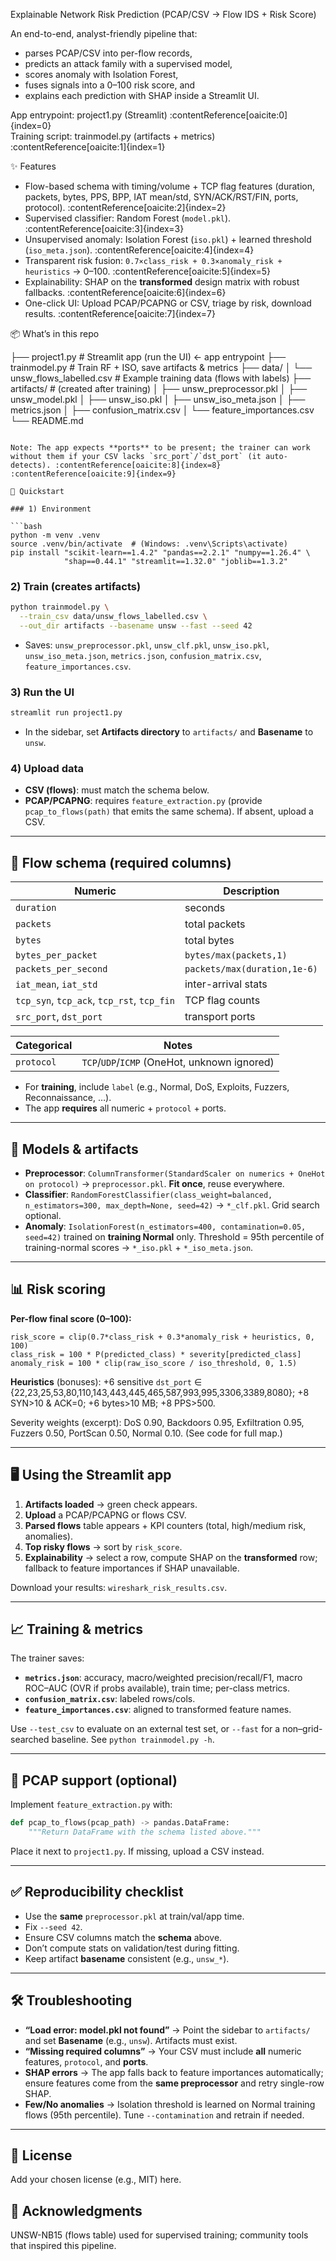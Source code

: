 Explainable Network Risk Prediction (PCAP/CSV → Flow IDS + Risk Score)

An end-to-end, analyst-friendly pipeline that:
- parses PCAP/CSV into per-flow records,
- predicts an attack family with a supervised model,
- scores anomaly with Isolation Forest,
- fuses signals into a 0–100 risk score, and
- explains each prediction with SHAP inside a Streamlit UI.

App entrypoint: project1.py (Streamlit) :contentReference[oaicite:0]{index=0}  
Training script: trainmodel.py (artifacts + metrics) :contentReference[oaicite:1]{index=1}

✨ Features

- Flow-based schema with timing/volume + TCP flag features (duration, packets, bytes, PPS, BPP, IAT mean/std, SYN/ACK/RST/FIN, ports, protocol). :contentReference[oaicite:2]{index=2}  
- Supervised classifier: Random Forest (`model.pkl`). :contentReference[oaicite:3]{index=3}  
- Unsupervised anomaly: Isolation Forest (`iso.pkl`) + learned threshold (`iso_meta.json`). :contentReference[oaicite:4]{index=4}  
- Transparent risk fusion: `0.7×class_risk + 0.3×anomaly_risk + heuristics` → 0–100. :contentReference[oaicite:5]{index=5}  
- Explainability: SHAP on the **transformed** design matrix with robust fallbacks. :contentReference[oaicite:6]{index=6}  
- One-click UI: Upload PCAP/PCAPNG or CSV, triage by risk, download results. :contentReference[oaicite:7]{index=7}

📦 What’s in this repo

├── project1.py               # Streamlit app (run the UI)  ← app entrypoint
├── trainmodel.py             # Train RF + ISO, save artifacts & metrics
├── data/
│   └── unsw\_flows\_labelled.csv   # Example training data (flows with labels)
├── artifacts/                # (created after training)
│   ├── unsw\_preprocessor.pkl
│   ├── unsw\_model.pkl
│   ├── unsw\_iso.pkl
│   ├── unsw\_iso\_meta.json
│   ├── metrics.json
│   ├── confusion\_matrix.csv
│   └── feature\_importances.csv
└── README.md
```

Note: The app expects **ports** to be present; the trainer can work without them if your CSV lacks `src_port`/`dst_port` (it auto-detects). :contentReference[oaicite:8]{index=8} :contentReference[oaicite:9]{index=9}

🚀 Quickstart

### 1) Environment

```bash
python -m venv .venv
source .venv/bin/activate  # (Windows: .venv\Scripts\activate)
pip install "scikit-learn==1.4.2" "pandas==2.2.1" "numpy==1.26.4" \
            "shap==0.44.1" "streamlit==1.32.0" "joblib==1.3.2"
```

### 2) Train (creates artifacts)

```bash
python trainmodel.py \
  --train_csv data/unsw_flows_labelled.csv \
  --out_dir artifacts --basename unsw --fast --seed 42
```

* Saves: `unsw_preprocessor.pkl`, `unsw_clf.pkl`, `unsw_iso.pkl`, `unsw_iso_meta.json`,
  `metrics.json`, `confusion_matrix.csv`, `feature_importances.csv`.&#x20;

### 3) Run the UI

```bash
streamlit run project1.py
```

* In the sidebar, set **Artifacts directory** to `artifacts/` and **Basename** to `unsw`.&#x20;

### 4) Upload data

* **CSV (flows)**: must match the schema below.
* **PCAP/PCAPNG**: requires `feature_extraction.py` (provide `pcap_to_flows(path)` that emits the same schema). If absent, upload a CSV.&#x20;

---

## 📐 Flow schema (required columns)

| Numeric                                    | Description                  |
| ------------------------------------------ | ---------------------------- |
| `duration`                                 | seconds                      |
| `packets`                                  | total packets                |
| `bytes`                                    | total bytes                  |
| `bytes_per_packet`                         | `bytes/max(packets,1)`       |
| `packets_per_second`                       | `packets/max(duration,1e-6)` |
| `iat_mean`, `iat_std`                      | inter-arrival stats          |
| `tcp_syn`, `tcp_ack`, `tcp_rst`, `tcp_fin` | TCP flag counts              |
| `src_port`, `dst_port`                     | transport ports              |

| Categorical | Notes                                        |
| ----------- | -------------------------------------------- |
| `protocol`  | `TCP`/`UDP`/`ICMP` (OneHot, unknown ignored) |

* For **training**, include `label` (e.g., Normal, DoS, Exploits, Fuzzers, Reconnaissance, …).&#x20;
* The app **requires** all numeric + `protocol` + ports.&#x20;

---

## 🧠 Models & artifacts

* **Preprocessor**: `ColumnTransformer(StandardScaler on numerics + OneHot on protocol)` → `preprocessor.pkl`. **Fit once**, reuse everywhere.&#x20;
* **Classifier**: `RandomForestClassifier(class_weight=balanced, n_estimators=300, max_depth=None, seed=42)` → `*_clf.pkl`. Grid search optional.&#x20;
* **Anomaly**: `IsolationForest(n_estimators=400, contamination=0.05, seed=42)` trained on **training Normal** only. Threshold = 95th percentile of training-normal scores → `*_iso.pkl` + `*_iso_meta.json`.&#x20;

---

## 📊 Risk scoring

**Per-flow final score (0–100):**

```
risk_score = clip(0.7*class_risk + 0.3*anomaly_risk + heuristics, 0, 100)
class_risk = 100 * P(predicted_class) * severity[predicted_class]
anomaly_risk = 100 * clip(raw_iso_score / iso_threshold, 0, 1.5)
```

**Heuristics** (bonuses): +6 sensitive `dst_port` ∈ {22,23,25,53,80,110,143,443,445,465,587,993,995,3306,3389,8080}; +8 SYN>10 & ACK=0; +6 bytes>10 MB; +8 PPS>500.&#x20;

Severity weights (excerpt): DoS 0.90, Backdoors 0.95, Exfiltration 0.95, Fuzzers 0.50, PortScan 0.50, Normal 0.10. (See code for full map.)&#x20;

---

## 🖥️ Using the Streamlit app

1. **Artifacts loaded** → green check appears.
2. **Upload** a PCAP/PCAPNG or flows CSV.
3. **Parsed flows** table appears + KPI counters (total, high/medium risk, anomalies).
4. **Top risky flows** → sort by `risk_score`.
5. **Explainability** → select a row, compute SHAP on the **transformed** row; fallback to feature importances if SHAP unavailable.&#x20;

Download your results: `wireshark_risk_results.csv`.&#x20;

---

## 📈 Training & metrics

The trainer saves:

* **`metrics.json`**: accuracy, macro/weighted precision/recall/F1, macro ROC–AUC (OVR if probs available), train time; per-class metrics.
* **`confusion_matrix.csv`**: labeled rows/cols.
* **`feature_importances.csv`**: aligned to transformed feature names.&#x20;

Use `--test_csv` to evaluate on an external test set, or `--fast` for a non–grid-searched baseline. See `python trainmodel.py -h`.&#x20;

---

## 🧩 PCAP support (optional)

Implement `feature_extraction.py` with:

```python
def pcap_to_flows(pcap_path) -> pandas.DataFrame:
    """Return DataFrame with the schema listed above."""
```

Place it next to `project1.py`. If missing, upload a CSV instead.&#x20;

---

## ✅ Reproducibility checklist

* Use the **same** `preprocessor.pkl` at train/val/app time.&#x20;
* Fix `--seed 42`.
* Ensure CSV columns match the **schema** above.
* Don’t compute stats on validation/test during fitting.
* Keep artifact **basename** consistent (e.g., `unsw_*`).&#x20;

---

## 🛠️ Troubleshooting

* **“Load error: model.pkl not found”** → Point the sidebar to `artifacts/` and set **Basename** (e.g., `unsw`). Artifacts must exist.&#x20;
* **“Missing required columns”** → Your CSV must include **all** numeric features, `protocol`, and **ports**.&#x20;
* **SHAP errors** → The app falls back to feature importances automatically; ensure features come from the **same preprocessor** and retry single-row SHAP.&#x20;
* **Few/No anomalies** → Isolation threshold is learned on Normal training flows (95th percentile). Tune `--contamination` and retrain if needed.&#x20;

---

## 📜 License

Add your chosen license (e.g., MIT) here.

## 🙌 Acknowledgments

UNSW-NB15 (flows table) used for supervised training; community tools that inspired this pipeline.
